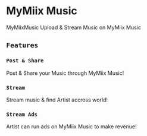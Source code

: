# MyMiix Music
MyMiixMusic Upload & Stream Music on MyMiix Music


## `Features`

### `Post & Share`
Post & Share your Music through MyMiix Music!

### `Stream`
Stream music & find Artist accross world!

### `Stream Ads`
Artist can run ads on MyMiix Music to make revenue!
